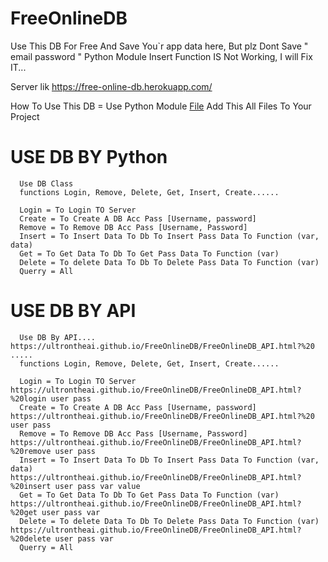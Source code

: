 # FreeOnlineDB
Use This DB For Free And Save You`r app data here, But plz Dont Save " email password "
Python Module Insert Function IS Not Working, I will Fix IT...

Server lik https://free-online-db.herokuapp.com/

How To Use This DB = Use Python Module <a href="https://github.com/UltronTheAI/FreeOnlineDB/raw/main/FreeOnlineDB.rar">File</a> Add This All Files To Your Project

  #   USE DB BY Python

      Use DB Class
      functions Login, Remove, Delete, Get, Insert, Create......

      Login = To Login TO Server
      Create = To Create A DB Acc Pass [Username, password]
      Remove = To Remove DB Acc Pass [Username, Password]
      Insert = To Insert Data To Db To Insert Pass Data To Function (var, data)
      Get = To Get Data To Db To Get Pass Data To Function (var)
      Delete = To delete Data To Db To Delete Pass Data To Function (var)
      Querry = All
      
  #   USE DB BY API

      Use DB By API.... https://ultrontheai.github.io/FreeOnlineDB/FreeOnlineDB_API.html?%20 .....
      functions Login, Remove, Delete, Get, Insert, Create......

      Login = To Login TO Server https://ultrontheai.github.io/FreeOnlineDB/FreeOnlineDB_API.html?%20login user pass
      Create = To Create A DB Acc Pass [Username, password] https://ultrontheai.github.io/FreeOnlineDB/FreeOnlineDB_API.html?%20 user pass
      Remove = To Remove DB Acc Pass [Username, Password] https://ultrontheai.github.io/FreeOnlineDB/FreeOnlineDB_API.html?%20remove user pass
      Insert = To Insert Data To Db To Insert Pass Data To Function (var, data) https://ultrontheai.github.io/FreeOnlineDB/FreeOnlineDB_API.html?%20insert user pass var value
      Get = To Get Data To Db To Get Pass Data To Function (var) https://ultrontheai.github.io/FreeOnlineDB/FreeOnlineDB_API.html?%20get user pass var
      Delete = To delete Data To Db To Delete Pass Data To Function (var) https://ultrontheai.github.io/FreeOnlineDB/FreeOnlineDB_API.html?%20delete user pass var
      Querry = All

